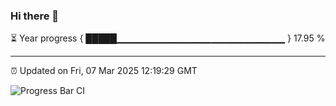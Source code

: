 ### Hi there 👋

⏳ Year progress { █████▁▁▁▁▁▁▁▁▁▁▁▁▁▁▁▁▁▁▁▁▁▁▁▁▁ } 17.95 %

---

⏰ Updated on Fri, 07 Mar 2025 12:19:29 GMT

![Progress Bar CI](https://github.com/Shyam-Makwana/GitHub-Actions-Demo/workflows/Progress%20Bar%20CI/badge.svg)
